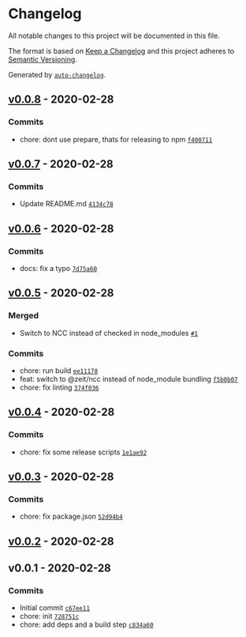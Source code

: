 # Changelog

All notable changes to this project will be documented in this file.

The format is based on [Keep a Changelog](https://keepachangelog.com/en/1.0.0/)
and this project adheres to [Semantic Versioning](https://semver.org/spec/v2.0.0.html).

Generated by [`auto-changelog`](https://github.com/CookPete/auto-changelog).

## [v0.0.8](https://github.com/little-core-labs/install-terraform/compare/v0.0.7...v0.0.8) - 2020-02-28

### Commits

- chore: dont use prepare, thats for releasing to npm [`f400711`](https://github.com/little-core-labs/install-terraform/commit/f4007115846f9e2ace91f923e53cd3ead05b920a)

## [v0.0.7](https://github.com/little-core-labs/install-terraform/compare/v0.0.6...v0.0.7) - 2020-02-28

### Commits

- Update README.md [`4134c78`](https://github.com/little-core-labs/install-terraform/commit/4134c78564326d515f872df055507fb91a1792e6)

## [v0.0.6](https://github.com/little-core-labs/install-terraform/compare/v0.0.5...v0.0.6) - 2020-02-28

### Commits

- docs: fix a typo [`7d75a60`](https://github.com/little-core-labs/install-terraform/commit/7d75a60e58fdd6698873e3ac931c11808387ef91)

## [v0.0.5](https://github.com/little-core-labs/install-terraform/compare/v0.0.4...v0.0.5) - 2020-02-28

### Merged

- Switch to NCC instead of checked in node_modules [`#1`](https://github.com/little-core-labs/install-terraform/pull/1)

### Commits

- chore: run build [`ee11178`](https://github.com/little-core-labs/install-terraform/commit/ee11178c101de1c4fd313dc835d74e3fd53047fa)
- feat: switch to @zeit/ncc instead of node_module bundling [`f5b0b07`](https://github.com/little-core-labs/install-terraform/commit/f5b0b0753ff3ffb3159b7519299099c689a31770)
- chore: fix linting [`374f036`](https://github.com/little-core-labs/install-terraform/commit/374f0366ef3a17292ac81f7fae1dbcd61497e78c)

## [v0.0.4](https://github.com/little-core-labs/install-terraform/compare/v0.0.3...v0.0.4) - 2020-02-28

### Commits

- chore: fix some release scripts [`1e1ae92`](https://github.com/little-core-labs/install-terraform/commit/1e1ae9203879c2aa2773379e588a6a65e0cba35c)

## [v0.0.3](https://github.com/little-core-labs/install-terraform/compare/v0.0.2...v0.0.3) - 2020-02-28

### Commits

- chore: fix package.json [`52d94b4`](https://github.com/little-core-labs/install-terraform/commit/52d94b4a8f90974d9cc22fc2a6ccdc87021167c2)

## [v0.0.2](https://github.com/little-core-labs/install-terraform/compare/v0.0.1...v0.0.2) - 2020-02-28

## v0.0.1 - 2020-02-28

### Commits

- Initial commit [`c67ee11`](https://github.com/little-core-labs/install-terraform/commit/c67ee117fe71649582df76b72aade95ce50d74b9)
- chore: init [`728751c`](https://github.com/little-core-labs/install-terraform/commit/728751c4a1c3d1d370d3b56a15a85496c4ebf9af)
- chore: add deps and a build step [`c834a60`](https://github.com/little-core-labs/install-terraform/commit/c834a60f2fa30aca93ed8b99a9a95e7e42732ebf)
